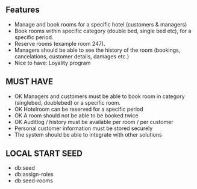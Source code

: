 ## Features

- Manage and book rooms for a specific hotel (customers & managers)
- Book rooms within specific category (double bed, single bed etc), for a specific period.
- Reserve rooms (example room 247).
- Managers should be able to see the history of the room (bookings, cancelations, customer details, damages etc.)
- Nice to have: Loyality program

## MUST HAVE

- OK Managers and customers must be able to book room in category (singlebed, doublebed) or a specific room.
- OK Hotelroom can be reserved for a specific period
- OK A room should not be able to be booked twice
- OK Auditlog / history must be available per room / per customer
- Personal customer information must be stored securely
- The system should be able to integrate with other solutions

## LOCAL START SEED

- db:seed
- db:assign-roles
- db:seed-rooms
